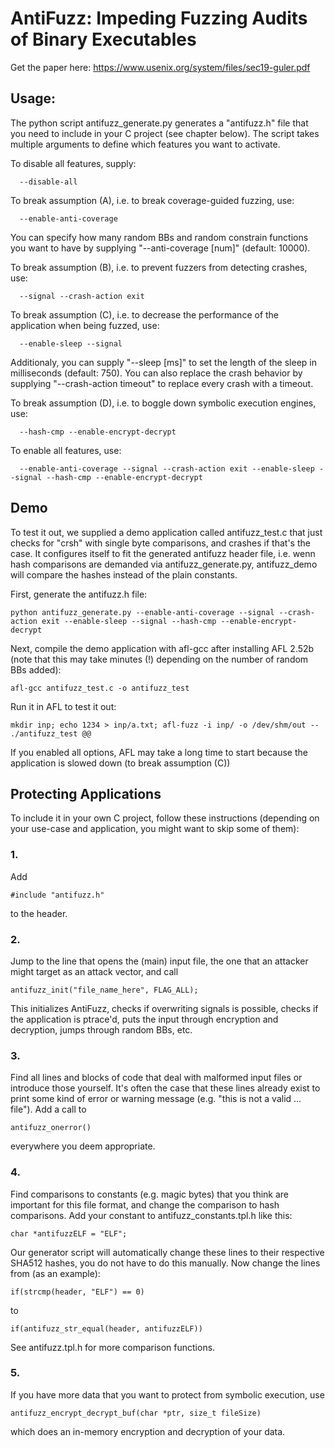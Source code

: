 
# AntiFuzz: Impeding Fuzzing Audits of Binary Executables

Get the paper here: https://www.usenix.org/system/files/sec19-guler.pdf

## Usage:
The python script antifuzz_generate.py generates a "antifuzz.h" file that you need to include in your C project (see chapter below). The script takes multiple arguments to define which features you want to activate.

To disable all features, supply:

      --disable-all

  
To break assumption (A), i.e. to break coverage-guided fuzzing, use:

      --enable-anti-coverage

You can specify how many random BBs and random constrain functions you want to have by supplying "--anti-coverage [num]" (default: 10000).

To break assumption (B), i.e. to prevent fuzzers from detecting crashes, use:

      --signal --crash-action exit

To break assumption (C), i.e. to decrease the performance of the application when being fuzzed, use:

      --enable-sleep --signal

Additionaly, you can supply "--sleep [ms]" to set the length of the sleep in milliseconds (default: 750). You can also replace the crash behavior by supplying "--crash-action timeout" to replace every crash with a timeout. 

To break assumption (D), i.e. to boggle down symbolic execution engines, use:

      --hash-cmp --enable-encrypt-decrypt

To enable all features, use:

      --enable-anti-coverage --signal --crash-action exit --enable-sleep --signal --hash-cmp --enable-encrypt-decrypt

## Demo
To test it out, we supplied a demo application called antifuzz_test.c that just checks for "crsh" with single byte comparisons, and crashes if that's the case. It configures itself to fit the generated antifuzz header file, i.e. wenn hash comparisons are demanded via antifuzz_generate.py, antifuzz_demo will compare the hashes instead of the plain constants.

First, generate the antifuzz.h file:

    python antifuzz_generate.py --enable-anti-coverage --signal --crash-action exit --enable-sleep --signal --hash-cmp --enable-encrypt-decrypt

Next, compile the demo application with afl-gcc after installing AFL 2.52b (note that this may take minutes (!) depending on the number of random BBs added):

    afl-gcc antifuzz_test.c -o antifuzz_test 

Run it in AFL to test it out:

    mkdir inp; echo 1234 > inp/a.txt; afl-fuzz -i inp/ -o /dev/shm/out -- ./antifuzz_test @@

If you enabled all options, AFL may take a long time to start because the application is slowed down (to break assumption (C))

## Protecting Applications
To include it in your own C project, follow these instructions (depending on your use-case and application, you might want to skip some of them):

### 1.
Add 

    #include "antifuzz.h"
    
 to the header.

### 2. 
Jump to the line that opens the (main) input file, the one that an attacker might target as an attack vector, and call 
  
    antifuzz_init("file_name_here", FLAG_ALL); 

This initializes AntiFuzz, checks if overwriting signals is possible, checks if the application is ptrace'd, puts the input through encryption and decryption, jumps through random BBs, etc.

### 3.
Find all lines and blocks of code that deal with malformed input files or introduce those yourself. It's often the case that these lines already exist to print some kind of error or warning message (e.g. "this is not a valid ... file"). Add a call to 

    antifuzz_onerror()

everywhere you deem appropriate.

### 4.
Find comparisons to constants (e.g. magic bytes) that you think are important for this file format, and change the comparison to hash comparisons. Add your constant to antifuzz_constants.tpl.h like this:

    char *antifuzzELF = "ELF";

Our generator script will automatically change these lines to their respective SHA512 hashes, you do not have to do this manually.
Now change the lines from (as an example):

    if(strcmp(header, "ELF") == 0)

to

    if(antifuzz_str_equal(header, antifuzzELF))

See antifuzz.tpl.h for more comparison functions.

### 5.
If you have more data that you want to protect from symbolic execution, use 
  
    antifuzz_encrypt_decrypt_buf(char *ptr, size_t fileSize) 

which does an in-memory encryption and decryption of your data.